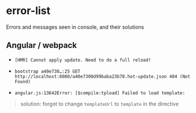 # error-list
Errors and messages seen in console, and their solutions


## Angular / webpack

- ` [HMR] Cannot apply update. Need to do a full reload! `

- ` bootstrap a40e730…:25 GET http://localhost:8080/a40e7300d99baba23b78.hot-update.json 404 (Not Found) `

- ` angular.js:13642Error: [$compile:tpload] Failed to load template:  `
> solution:  forgot to change `templateUrl` to `template` in the directive
